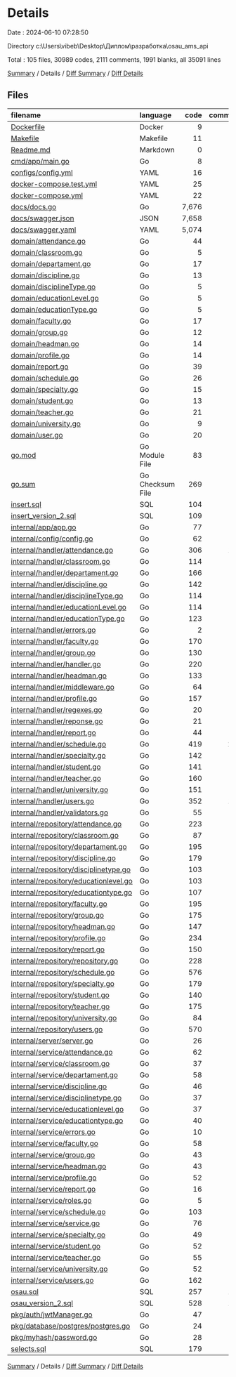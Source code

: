 # Details

Date : 2024-06-10 07:28:50

Directory c:\\Users\\vibeb\\Desktop\\Диплом\\разработка\\osau_ams_api

Total : 105 files,  30989 codes, 2111 comments, 1991 blanks, all 35091 lines

[Summary](results.md) / Details / [Diff Summary](diff.md) / [Diff Details](diff-details.md)

## Files
| filename | language | code | comment | blank | total |
| :--- | :--- | ---: | ---: | ---: | ---: |
| [Dockerfile](/Dockerfile) | Docker | 9 | 1 | 7 | 17 |
| [Makefile](/Makefile) | Makefile | 11 | 0 | 0 | 11 |
| [Readme.md](/Readme.md) | Markdown | 0 | 0 | 1 | 1 |
| [cmd/app/main.go](/cmd/app/main.go) | Go | 8 | 18 | 10 | 36 |
| [configs/config.yml](/configs/config.yml) | YAML | 16 | 1 | 2 | 19 |
| [docker-compose.test.yml](/docker-compose.test.yml) | YAML | 25 | 0 | 2 | 27 |
| [docker-compose.yml](/docker-compose.yml) | YAML | 22 | 0 | 2 | 24 |
| [docs/docs.go](/docs/docs.go) | Go | 7,676 | 2 | 5 | 7,683 |
| [docs/swagger.json](/docs/swagger.json) | JSON | 7,658 | 0 | 0 | 7,658 |
| [docs/swagger.yaml](/docs/swagger.yaml) | YAML | 5,074 | 0 | 1 | 5,075 |
| [domain/attendance.go](/domain/attendance.go) | Go | 44 | 0 | 9 | 53 |
| [domain/classroom.go](/domain/classroom.go) | Go | 5 | 0 | 2 | 7 |
| [domain/departament.go](/domain/departament.go) | Go | 17 | 0 | 4 | 21 |
| [domain/discipline.go](/domain/discipline.go) | Go | 13 | 0 | 4 | 17 |
| [domain/disciplineType.go](/domain/disciplineType.go) | Go | 5 | 0 | 2 | 7 |
| [domain/educationLevel.go](/domain/educationLevel.go) | Go | 5 | 0 | 2 | 7 |
| [domain/educationType.go](/domain/educationType.go) | Go | 5 | 0 | 2 | 7 |
| [domain/faculty.go](/domain/faculty.go) | Go | 17 | 0 | 4 | 21 |
| [domain/group.go](/domain/group.go) | Go | 12 | 0 | 4 | 16 |
| [domain/headman.go](/domain/headman.go) | Go | 14 | 0 | 4 | 18 |
| [domain/profile.go](/domain/profile.go) | Go | 14 | 0 | 4 | 18 |
| [domain/report.go](/domain/report.go) | Go | 39 | 0 | 5 | 44 |
| [domain/schedule.go](/domain/schedule.go) | Go | 26 | 0 | 5 | 31 |
| [domain/specialty.go](/domain/specialty.go) | Go | 15 | 0 | 4 | 19 |
| [domain/student.go](/domain/student.go) | Go | 13 | 0 | 3 | 16 |
| [domain/teacher.go](/domain/teacher.go) | Go | 21 | 0 | 5 | 26 |
| [domain/university.go](/domain/university.go) | Go | 9 | 0 | 2 | 11 |
| [domain/user.go](/domain/user.go) | Go | 20 | 0 | 5 | 25 |
| [go.mod](/go.mod) | Go Module File | 83 | 0 | 3 | 86 |
| [go.sum](/go.sum) | Go Checksum File | 269 | 0 | 1 | 270 |
| [insert.sql](/insert.sql) | SQL | 104 | 10 | 12 | 126 |
| [insert_version_2.sql](/insert_version_2.sql) | SQL | 109 | 10 | 13 | 132 |
| [internal/app/app.go](/internal/app/app.go) | Go | 77 | 7 | 14 | 98 |
| [internal/config/config.go](/internal/config/config.go) | Go | 62 | 3 | 15 | 80 |
| [internal/handler/attendance.go](/internal/handler/attendance.go) | Go | 306 | 118 | 65 | 489 |
| [internal/handler/classroom.go](/internal/handler/classroom.go) | Go | 114 | 64 | 29 | 207 |
| [internal/handler/departament.go](/internal/handler/departament.go) | Go | 166 | 86 | 35 | 287 |
| [internal/handler/discipline.go](/internal/handler/discipline.go) | Go | 142 | 86 | 35 | 263 |
| [internal/handler/disciplineType.go](/internal/handler/disciplineType.go) | Go | 114 | 64 | 29 | 207 |
| [internal/handler/educationLevel.go](/internal/handler/educationLevel.go) | Go | 114 | 64 | 29 | 207 |
| [internal/handler/educationType.go](/internal/handler/educationType.go) | Go | 123 | 75 | 32 | 230 |
| [internal/handler/errors.go](/internal/handler/errors.go) | Go | 2 | 0 | 2 | 4 |
| [internal/handler/faculty.go](/internal/handler/faculty.go) | Go | 170 | 98 | 35 | 303 |
| [internal/handler/group.go](/internal/handler/group.go) | Go | 130 | 86 | 35 | 251 |
| [internal/handler/handler.go](/internal/handler/handler.go) | Go | 220 | 5 | 36 | 261 |
| [internal/handler/headman.go](/internal/handler/headman.go) | Go | 133 | 78 | 32 | 243 |
| [internal/handler/middleware.go](/internal/handler/middleware.go) | Go | 64 | 0 | 11 | 75 |
| [internal/handler/profile.go](/internal/handler/profile.go) | Go | 157 | 97 | 38 | 292 |
| [internal/handler/regexes.go](/internal/handler/regexes.go) | Go | 20 | 0 | 4 | 24 |
| [internal/handler/reponse.go](/internal/handler/reponse.go) | Go | 21 | 2 | 8 | 31 |
| [internal/handler/report.go](/internal/handler/report.go) | Go | 44 | 0 | 11 | 55 |
| [internal/handler/schedule.go](/internal/handler/schedule.go) | Go | 419 | 212 | 87 | 718 |
| [internal/handler/specialty.go](/internal/handler/specialty.go) | Go | 142 | 86 | 35 | 263 |
| [internal/handler/student.go](/internal/handler/student.go) | Go | 141 | 75 | 32 | 248 |
| [internal/handler/teacher.go](/internal/handler/teacher.go) | Go | 160 | 86 | 35 | 281 |
| [internal/handler/university.go](/internal/handler/university.go) | Go | 151 | 82 | 32 | 265 |
| [internal/handler/users.go](/internal/handler/users.go) | Go | 352 | 154 | 55 | 561 |
| [internal/handler/validators.go](/internal/handler/validators.go) | Go | 55 | 0 | 19 | 74 |
| [internal/repository/attendance.go](/internal/repository/attendance.go) | Go | 223 | 16 | 39 | 278 |
| [internal/repository/classroom.go](/internal/repository/classroom.go) | Go | 87 | 20 | 29 | 136 |
| [internal/repository/departament.go](/internal/repository/departament.go) | Go | 195 | 0 | 37 | 232 |
| [internal/repository/discipline.go](/internal/repository/discipline.go) | Go | 179 | 4 | 37 | 220 |
| [internal/repository/disciplinetype.go](/internal/repository/disciplinetype.go) | Go | 103 | 4 | 29 | 136 |
| [internal/repository/educationlevel.go](/internal/repository/educationlevel.go) | Go | 103 | 4 | 29 | 136 |
| [internal/repository/educationtype.go](/internal/repository/educationtype.go) | Go | 107 | 0 | 29 | 136 |
| [internal/repository/faculty.go](/internal/repository/faculty.go) | Go | 195 | 0 | 37 | 232 |
| [internal/repository/group.go](/internal/repository/group.go) | Go | 175 | 8 | 37 | 220 |
| [internal/repository/headman.go](/internal/repository/headman.go) | Go | 147 | 4 | 29 | 180 |
| [internal/repository/profile.go](/internal/repository/profile.go) | Go | 234 | 12 | 45 | 291 |
| [internal/repository/report.go](/internal/repository/report.go) | Go | 150 | 0 | 8 | 158 |
| [internal/repository/repository.go](/internal/repository/repository.go) | Go | 228 | 0 | 23 | 251 |
| [internal/repository/schedule.go](/internal/repository/schedule.go) | Go | 576 | 1 | 99 | 676 |
| [internal/repository/specialty.go](/internal/repository/specialty.go) | Go | 179 | 24 | 37 | 240 |
| [internal/repository/student.go](/internal/repository/student.go) | Go | 140 | 24 | 37 | 201 |
| [internal/repository/teacher.go](/internal/repository/teacher.go) | Go | 175 | 16 | 37 | 228 |
| [internal/repository/university.go](/internal/repository/university.go) | Go | 84 | 16 | 28 | 128 |
| [internal/repository/users.go](/internal/repository/users.go) | Go | 570 | 10 | 55 | 635 |
| [internal/server/server.go](/internal/server/server.go) | Go | 26 | 0 | 7 | 33 |
| [internal/service/attendance.go](/internal/service/attendance.go) | Go | 62 | 0 | 13 | 75 |
| [internal/service/classroom.go](/internal/service/classroom.go) | Go | 37 | 0 | 11 | 48 |
| [internal/service/departament.go](/internal/service/departament.go) | Go | 58 | 0 | 13 | 71 |
| [internal/service/discipline.go](/internal/service/discipline.go) | Go | 46 | 0 | 13 | 59 |
| [internal/service/disciplinetype.go](/internal/service/disciplinetype.go) | Go | 37 | 0 | 11 | 48 |
| [internal/service/educationlevel.go](/internal/service/educationlevel.go) | Go | 37 | 0 | 11 | 48 |
| [internal/service/educationtype.go](/internal/service/educationtype.go) | Go | 40 | 0 | 12 | 52 |
| [internal/service/errors.go](/internal/service/errors.go) | Go | 10 | 0 | 3 | 13 |
| [internal/service/faculty.go](/internal/service/faculty.go) | Go | 58 | 0 | 13 | 71 |
| [internal/service/group.go](/internal/service/group.go) | Go | 43 | 0 | 13 | 56 |
| [internal/service/headman.go](/internal/service/headman.go) | Go | 43 | 0 | 12 | 55 |
| [internal/service/profile.go](/internal/service/profile.go) | Go | 52 | 0 | 14 | 66 |
| [internal/service/report.go](/internal/service/report.go) | Go | 16 | 0 | 6 | 22 |
| [internal/service/roles.go](/internal/service/roles.go) | Go | 5 | 0 | 2 | 7 |
| [internal/service/schedule.go](/internal/service/schedule.go) | Go | 103 | 0 | 23 | 126 |
| [internal/service/service.go](/internal/service/service.go) | Go | 76 | 1 | 9 | 86 |
| [internal/service/specialty.go](/internal/service/specialty.go) | Go | 49 | 0 | 13 | 62 |
| [internal/service/student.go](/internal/service/student.go) | Go | 52 | 0 | 13 | 65 |
| [internal/service/teacher.go](/internal/service/teacher.go) | Go | 55 | 0 | 13 | 68 |
| [internal/service/university.go](/internal/service/university.go) | Go | 52 | 0 | 12 | 64 |
| [internal/service/users.go](/internal/service/users.go) | Go | 162 | 0 | 27 | 189 |
| [osau.sql](/osau.sql) | SQL | 257 | 115 | 4 | 376 |
| [osau_version_2.sql](/osau_version_2.sql) | SQL | 528 | 143 | 66 | 737 |
| [pkg/auth/jwtManager.go](/pkg/auth/jwtManager.go) | Go | 47 | 0 | 14 | 61 |
| [pkg/database/postgres/postgres.go](/pkg/database/postgres/postgres.go) | Go | 24 | 16 | 10 | 50 |
| [pkg/myhash/password.go](/pkg/myhash/password.go) | Go | 28 | 3 | 9 | 40 |
| [selects.sql](/selects.sql) | SQL | 179 | 0 | 4 | 183 |

[Summary](results.md) / Details / [Diff Summary](diff.md) / [Diff Details](diff-details.md)